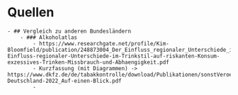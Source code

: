# Quellen
	- ## Vergleich zu anderen Bundesländern
		- ### Alkoholatlas
			- https://www.researchgate.net/profile/Kim-Bloomfield/publication/248873004_Der_Einfluss_regionaler_Unterschiede_im_Trinkstil_auf_riskanten_Konsum_exzessives_Trinken_Missbrauch_und_Abhangigkeit/links/55a4e8a908aef604aa040aab/Der-Einfluss-regionaler-Unterschiede-im-Trinkstil-auf-riskanten-Konsum-exzessives-Trinken-Missbrauch-und-Abhaengigkeit.pdf
			- Kurzfassung (mit Diagrammen) -> https://www.dkfz.de/de/tabakkontrolle/download/Publikationen/sonstVeroeffentlichungen/Alkoholatlas-Deutschland-2022_Auf-einen-Blick.pdf
			-